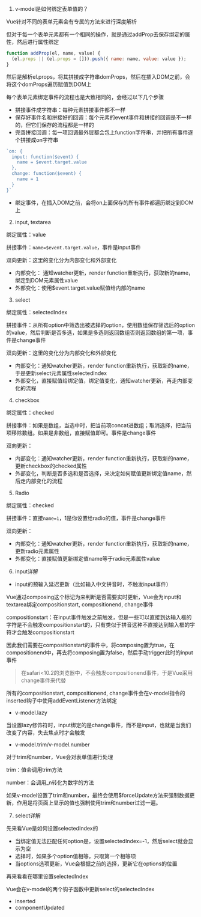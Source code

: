 1. v-model是如何绑定表单值的？

Vue针对不同的表单元素会有专属的方法来进行深度解析

但对于每一个表单元素都有一个相同的操作，就是通过addProp去保存绑定的属性，然后进行属性绑定

```js
function addProp(el, name, value) {
  (el.props || (el.props = [])).push({ name: name, value: value });
}
```

然后是解析el.props，将其拼接成字符串domProps，然后在插入DOM之前，会将这个domProps遍历赋值到DOM上

每个表单元素绑定事件的流程也是大致相同的，会经过以下几个步骤

- 拼接事件成字符串：每种元素拼接事件都不一样
- 保存好事件名和拼接好的回调：每个元素的event事件和拼接的回调是不一样的，但它们保存的流程都是一样的
- 完善拼接回调：每一项回调最外层都会包上function字符串，并把所有事件逐个拼接成on字符串

```js
`on: {
  input: function($event) {
    name = $event.target.value
  },
  change: function($event) {
    name = 1
  }
}`
```

- 绑定事件，在插入DOM之前，会将on上面保存的所有事件都遍历绑定到DOM上

2. input, textarea

绑定属性：value

拼接事件：`name=$event.target.value`，事件是input事件

双向更新：这里的变化分为内部变化和外部变化

- 内部变化： 通知watcher更新，render function重新执行，获取新的name，绑定到DOM元素属性value
- 外部变化：使用$event.target.value赋值给内部的name

3. select

绑定属性：selectedIndex

拼接事件：从所有option中筛选出被选择的option，使用数组保存筛选后的option的value，然后判断是否多选，如果是多选则返回数组否则返回数组的第一项，事件是change事件

双向更新：这里的变化分为内部变化和外部变化

- 内部变化：通知watcher更新，render function重新执行，获取新的name，于是更新select元素属性selectedIndex
- 外部变化，直接赋值给绑定值，绑定值变化，通知watcher更新，再走内部变化的流程

4. checkbox

绑定属性：checked

拼接事件：如果是数组，当选中时，把当前项concat进数组；取消选择，把当前项移除数组。如果是非数组，直接赋值即可。事件是change事件

双向更新：

- 内部变化：通知watcher更新，render function重新执行，获取新的name，更新checkbox的checked属性
- 外部变化，判断是否多选和是否选择，来决定如何赋值更新绑定值name，然后走内部变化的流程

5. Radio

绑定属性：checked

拼接事件：直接`name=1`，1是你设置给radio的值，事件是change事件

双向更新：

- 内部变化：通知watcher更新，render function重新执行，获取新的name，更新radio元素属性
- 外部变化：直接赋值更新绑定值name等于radio元素属性value

6. input详解

- input的预输入延迟更新（比如输入中文拼音时，不触发input事件）

Vue通过composing这个标记为来判断是否需要实时更新，Vue会为input和textarea绑定compositionstart, compositionend, change事件

compositionstart：在input事件触发之前触发，但是一些可以直接到达输入框的字符是不会触发compositionstart的，只有类似于拼音这种不直接达到输入框的字符才会触发compositionstart

因此我们需要在compositionstart的事件中，将composing置为true，在compositionend中，再去将composing置为false，然后手动trigger此时的input事件

> 在safari<10.2的浏览器中，不会触发compositionend事件，于是Vue采用change事件来代替

所有的compositionstart, compositionend, change事件会在v-model指令的inserted钩子中使用addEventListener方法绑定

- v-model.lazy

当设置lazy修饰符时，input绑定的是change事件，而不是input，也就是当我们改变了内容，失去焦点时才会触发

- v-model.trim/v-model.number

对于trim和number，Vue会对表单值进行处理

trim：值会调用trim方法

number：会调用_n转化为数字的方法

如果v-model设置了trim和number，最终会使用$forceUpdate方法来强制数据更新，作用是将页面上显示的值也强制使用trim和number过滤一遍。

7. select详解

先来看Vue是如何设置selectedIndex的

- 当绑定值无法匹配任何option是，设置selectedIndex=-1，然后select就会显示为空
- 选择时，如果多个option值相等，只取第一个相等项
- 当options选项更新，Vue会根据之前的选择，更新它在options的位置

再来看看在哪里设置selectedIndex

Vue会在v-model的两个钩子函数中更新select的selectedIndex

- inserted
- componentUpdated